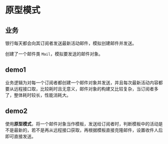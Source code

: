 # 原型模式

## 业务

银行每天都会向其订阅者发送最新活动邮件，模拟创建邮件并发送。

创建了一个邮件类 `Mail`，模拟要发送的邮件对象。

## demo1

业务逻辑为对每一个订阅者都创建一个邮件对象并发送，并且每次最新活动内容都要从远程接口取，比较耗时且无意义，邮件对象的构建又比较复杂，当订阅者多了，整体耗时较长，性能消耗大。

## demo2

使用**原型模式**，将一个邮件对象当作模板，发送给订阅者时，判断模板中的活动是不是最新的，若不是再从远程接口获取，再根据模板直接克隆邮件，设置收件人后即可直接发送。